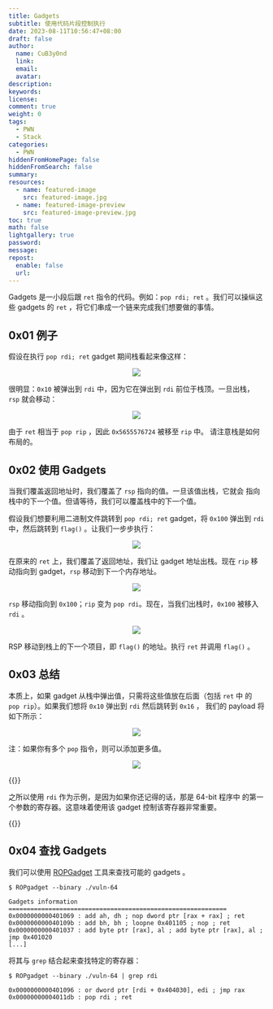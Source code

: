 ```yaml
---
title: Gadgets
subtitle: 使用代码片段控制执行
date: 2023-08-11T10:56:47+08:00
draft: false
author:
  name: CuB3y0nd
  link:
  email:
  avatar:
description:
keywords:
license:
comment: true
weight: 0
tags:
  - PWN
  - Stack
categories:
  - PWN
hiddenFromHomePage: false
hiddenFromSearch: false
summary:
resources:
  - name: featured-image
    src: featured-image.jpg
  - name: featured-image-preview
    src: featured-image-preview.jpg
toc: true
math: false
lightgallery: true
password:
message:
repost:
  enable: false
  url:
---
```


Gadgets 是一小段后跟 `ret` 指令的代码。例如：`pop rdi; ret` 。我们可以操纵这些
gadgets 的 `ret` ，将它们串成一个链来完成我们想要做的事情。

<!--more-->

## 0x01 例子

假设在执行 `pop rdi; ret` gadget 期间栈看起来像这样：

<div align=center>
  <image src="https://s1.ax1x.com/2023/08/11/pPneJr8.png"/>
</div>

很明显：`0x10` 被弹出到 `rdi` 中，因为它在弹出到 `rdi` 前位于栈顶。一旦出栈，
`rsp` 就会移动：

<div align=center>
  <image src="https://s1.ax1x.com/2023/08/11/pPneGKf.png"/>
</div>

由于 `ret` 相当于 `pop rip` ，因此 `0x5655576724` 被移至 `rip` 中。
请注意栈是如何布局的。

## 0x02 使用 Gadgets

当我们覆盖返回地址时，我们覆盖了 `rsp` 指向的值。一旦该值出栈，它就会
指向栈中的下一个值。但请等待，我们可以覆盖栈中的下一个值。

假设我们想要利用二进制文件跳转到 `pop rdi; ret` gadget，将 `0x100` 弹出到
`rdi` 中，然后跳转到 `flag()` 。让我们一步步执行：

<div align=center>
  <image src="https://s1.ax1x.com/2023/08/11/pPneYqS.png"/>
</div>

在原来的 `ret` 上，我们覆盖了返回地址，我们让 gadget 地址出栈。现在 `rip`
移动指向到 gadget，`rsp` 移动到下一个内存地址。

<div align=center>
  <image src="https://s1.ax1x.com/2023/08/11/pPneNVg.png"/>
</div>

`rsp` 移动指向到 `0x100`；`rip` 变为 `pop rdi`。现在，当我们出栈时，`0x100`
被移入 `rdi` 。

<div align=center>
  <image src="https://s1.ax1x.com/2023/08/11/pPne3xP.png"/>
</div>

RSP 移动到栈上的下一个项目，即 `flag()` 的地址。执行 `ret` 并调用 `flag()` 。

## 0x03 总结

本质上，如果 gadget 从栈中弹出值，只需将这些值放在后面（包括 `ret` 中
的 `pop rip`）。如果我们想将 `0x10` 弹出到 `rdi` 然后跳转到 `0x16` ，
我们的 payload 将如下所示：

<div align=center>
  <image src="https://s1.ax1x.com/2023/08/11/pPneUaQ.png"/>
</div>

注：如果你有多个 `pop` 指令，则可以添加更多值。

<div align=center>
  <image src="https://s1.ax1x.com/2023/08/11/pPnea5j.png"/>
</div>

{{<admonition type="info">}}

之所以使用 `rdi` 作为示例，是因为如果你还记得的话，那是 64-bit 程序中
的第一个参数的寄存器。这意味着使用该 gadget 控制该寄存器非常重要。

{{</admonition>}}

## 0x04 查找 Gadgets

我们可以使用 [ROPGadget](https://github.com/JonathanSalwan/ROPgadget) 工具来查找可能的 gadgets 。

```
$ ROPgadget --binary ./vuln-64

Gadgets information
============================================================
0x0000000000401069 : add ah, dh ; nop dword ptr [rax + rax] ; ret
0x000000000040109b : add bh, bh ; loopne 0x401105 ; nop ; ret
0x0000000000401037 : add byte ptr [rax], al ; add byte ptr [rax], al ; jmp 0x401020
[...]
```

将其与 `grep` 结合起来查找特定的寄存器：

```
$ ROPgadget --binary ./vuln-64 | grep rdi

0x0000000000401096 : or dword ptr [rdi + 0x404030], edi ; jmp rax
0x00000000004011db : pop rdi ; ret
```

